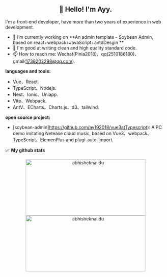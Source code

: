 <h2 align="center">👋 Hello! I'm Ayy.</h2>


I'm a front-end developer, have more than two years of experience in web development.

- 🔭 I’m currently working on **An admin template - Soybean Admin, based on react+webpack+JavaScript+antdDesgin **
- 🌱 I'm good at writing clean and high quality standard code.
- 📫 How to reach me: Wechat(Pinia2018)、qq(2510186180)、gmail(1738202298@qq.com).

**languages and tools:**  

- Vue、React.
- TypeScript、Nodejs.
- Nest、Ionic、Uniapp.
- Vite、Webpack.
- AntV、ECharts、Charts.js、d3、tailwind.


**open source project:**  
- [soybean-admin]https://github.com/ay192018/vue3atTypescript): A PC demo imitating Netease cloud music, based on Vue3、webpack、TypeScript、ElemenPlus and plugi-auto-import.

 
📈  **My github stats**

<p align="center" display="flex"> 
 <img width="376" height="176" src="https://github-readme-stats.vercel.app/api/top-langs?username=ay192018&hide=handlebars&langs_count=8&theme=shades-of-purple" alt="abhisheknaiidu" />
  <img width="376" height="176" src="https://github-readme-stats.vercel.app/api?username=ay192018&show_icons=true&theme=synthwave" alt="abhisheknaiidu" />
</p>


